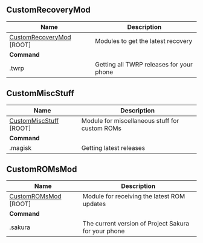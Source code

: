 ## CustomRecoveryMod

| Name                                                         | Description                              |
| ------------------------------------------------------------ | ---------------------------------------- |
| [CustomRecoveryMod](https://gitlab.com/CakesTwix/friendly-userbot-modules/-/tree/master/CustomROMs) [ROOT] | Modules to get the latest recovery       |
| **Command**                                                  |                                          |
| .twrp <codename>                                             | Getting all TWRP releases for your phone |

## CustomMiscStuff

| Name                                                         | Description                                    |
| ------------------------------------------------------------ | ---------------------------------------------- |
| [CustomMiscStuff](https://gitlab.com/CakesTwix/friendly-userbot-modules/-/tree/master/CustomROMs) [ROOT] | Module for miscellaneous stuff for custom ROMs |
| **Command**                                                  |                                                |
| .magisk                                                      | Getting latest releases                        |

## CustomROMsMod

| Name                                                         | Description                                          |
| ------------------------------------------------------------ | ---------------------------------------------------- |
| [CustomROMsMod](https://gitlab.com/CakesTwix/friendly-userbot-modules/-/tree/master/CustomROMs) [ROOT] | Module for receiving the latest ROM updates          |
| **Command**                                                  |                                                      |
| .sakura <codename>                                           | The current version of Project Sakura for your phone |